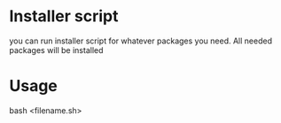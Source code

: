 # Installer script
you can run installer script for whatever packages you need. 
All needed packages will be installed 
# Usage

bash <filename.sh>
